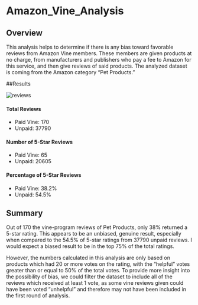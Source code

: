 # Amazon_Vine_Analysis

## Overview 

This analysis helps to determine if there is any bias toward favorable reviews from Amazon Vine members. These members are given products at no charge, from manufacturers and publishers who pay a fee to Amazon for this service, and then give reviews of said products. The analyzed dataset is coming from the Amazon category “Pet Products.”

##Results

![reviews](https://user-images.githubusercontent.com/105808695/202252348-0765f30a-7849-40d0-b090-d220d297053f.png)

#### Total Reviews

-	Paid Vine: 170
-	Unpaid: 37790

#### Number of 5-Star Reviews

-	Paid Vine: 65
-	Unpaid: 20605

#### Percentage of 5-Star Reviews

-	Paid Vine: 38.2%
-	Unpaid: 54.5%

## Summary

Out of 170 the vine-program reviews of Pet Products, only 38% returned a 5-star rating. This appears to be an unbiased, genuine result, especially when compared to the 54.5% of 5-star ratings from 37790 unpaid reviews. I would expect a biased result to be in the top 75% of the total ratings.

However, the numbers calculated in this analysis are only based on products which had 20 or more votes on the rating, with the “helpful” votes greater than or equal to 50% of the total votes. To provide more insight into the possibility of bias, we could filter the dataset to include all of the reviews which received at least 1 vote, as some vine reviews given could have been voted “unhelpful” and therefore may not have been included in the first round of analysis.
